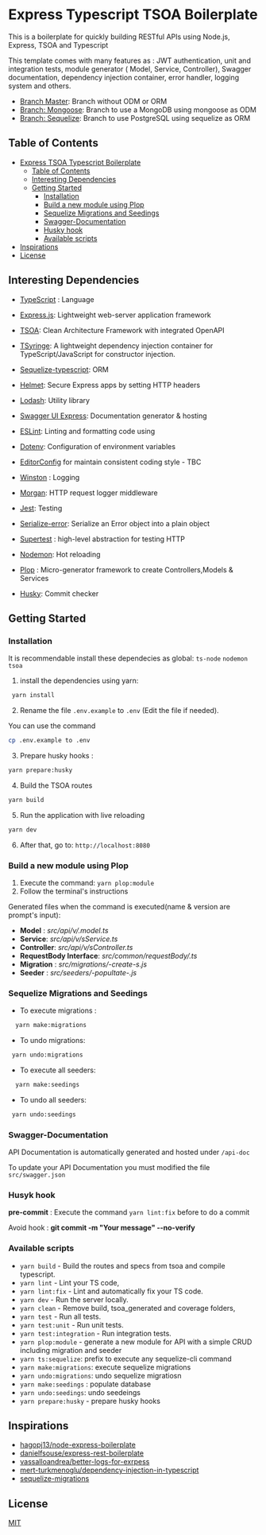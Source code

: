 # Express Typescript TSOA Boilerplate

This is a boilerplate for quickly building RESTful APIs using Node.js, Express, TSOA and Typescript

This template comes with many features as : JWT authentication, unit and integration tests, module generator ( Model, Service, Controller),
Swagger documentation, dependency injection container, error handler, logging system and others.


- [Branch Master](https://github.com/AlbCastillo/express-typescript-tsoa-boilerplate/tree/master): Branch without ODM or ORM
- [Branch: Mongoose](https://github.com/AlbCastillo/express-typescript-tsoa-boilerplate/tree/mongoose): Branch to use a MongoDB using mongoose as ODM
- [Branch: Sequelize](): Branch to use PostgreSQL using sequelize as ORM

## Table of Contents
- [Express TSOA Typescript Boilerplate](#express-tsoa-typescript-boilerplate)
  - [Table of Contents](#table-of-contents)
  - [Interesting Dependencies](#interesting-dependecies)
  - [Getting Started](#getting-started)
    - [Installation](#installation)
    - [Build a new module using Plop](#build-a-new-module-using-plop)
    - [Sequelize Migrations and Seedings](#sequelize-migrations-and-seedings)
    - [Swagger-Documentation](#swagger-documentation)
    - [Husky hook](#husky-hook)
    - [Available scripts](#available-scripts)
- [Inspirations](#inspirations)
- [License](#license)


## Interesting Dependencies

- [TypeScript](https://www.typescriptlang.org/) : Language

- [Express.js](https://expressjs.com/): Lightweight web-server application framework

- [TSOA](https://tsoa-community.github.io/docs/getting-started.html): Clean Architecture Framework with integrated OpenAPI

- [TSyringe](https://github.com/microsoft/tsyringe): A lightweight dependency injection container for TypeScript/JavaScript for constructor injection.

- [Sequelize-typescript](https://github.com/RobinBuschmann/sequelize-typescript#readme): ORM 

- [Helmet](https://helmetjs.github.io): Secure Express apps by setting HTTP headers 
  
- [Lodash](https://lodash.com): Utility library
  
- [Swagger UI Express](https://github.com/scottie1984/swagger-ui-express): Documentation generator & hosting

- [ESLint](https://eslint.org/):  Linting and formatting code using

- [Dotenv](https://github.com/motdotla/dotenv): Configuration of environment variables

- [EditorConfig](https://editorconfig.org/)
  for maintain consistent coding style - TBC

- [Winston](https://github.com/winstonjs/winston) : Logging

- [Morgan](https://github.com/expressjs/morgan#readme): HTTP request logger middleware

- [Jest](https://jestjs.io/): Testing

- [Serialize-error](https://github.com/sindresorhus/serialize-error): Serialize an Error object into a plain object 

- [Supertest](https://github.com/visionmedia/supertest) : high-level abstraction for testing HTTP

- [Nodemon](https://nodemon.io/): Hot reloading

- [Plop](https://plopjs.com/documentation/) : Micro-generator framework to create Controllers,Models & Services

- [Husky](https://typicode.github.io/husky/#): Commit checker


## Getting Started

### Installation
It is recommendable install these dependecies as global:
```ts-node```
```nodemon```
```tsoa```
1. install the dependencies using yarn:  
``` bash
 yarn install
```
2. Rename the file `.env.example` to `.env` (Edit the file if needed).

You can use the command 
```bash
cp .env.example to .env
```
3. Prepare husky hooks : 
```bash
yarn prepare:husky
```
4. Build the TSOA routes
```bash
yarn build
```
5. Run the application with live reloading 
```bash
yarn dev
```
6. After that, go to:
 ```http://localhost:8080```


### Build a new module using Plop

1. Execute the command:
 ```yarn plop:module ```
2. Follow the terminal's instructions

Generated files when the command is executed(name & version are prompt's input):

- **Model** : *src/api/v<version>/<name>.model.ts*
- **Service**: *src/api/v<version>/<name>sService.ts*
- **Controller**: *src/api/v<version>/<name>sController.ts*
- **RequestBody Interface**: *src/common/requestBody/<xxx>.ts*
- **Migration** : *src/migrations/<YYYYMMDDHHmmss>-create-<name>s.js*
- **Seeder** : *src/seeders/<YYYMMMDDHHmmss>-popultate-<name>.js*

### Sequelize Migrations and Seedings
- To execute migrations : 
```bash 
  yarn make:migrations
```
- To undo migrations:
```bash
 yarn undo:migrations
```
- To execute all seeders:
```bash 
  yarn make:seedings
```
- To undo all seeders:
```bash
 yarn undo:seedings
```
### Swagger-Documentation

API Documentation is automatically generated and hosted under `/api-doc`

To update your API Documentation you must modified the file ```src/swagger.json```
### Husyk hook
**pre-commit** : Execute the command ```yarn lint:fix``` before to do a commit

Avoid hook : **git commit -m "Your message" --no-verify**
### Available scripts

- `yarn build` - Build the routes and specs from tsoa and compile typescript.
- `yarn lint` - Lint your TS code,
- `yarn lint:fix` - Lint and automatically fix your TS code.
- `yarn dev` - Run the server locally.
- `yarn clean` - Remove build, tsoa_generated and coverage folders,
- `yarn test` - Run all tests.
- `yarn test:unit` - Run unit tests.
- `yarn test:integration` - Run integration tests.
- `yarn plop:module` -  generate a new module for API with a simple CRUD including migration and seeder
- `yarn ts:sequelize`: prefix to execute any sequelize-cli command
- `yarn make:migrations`: execute sequelize migrations
- `yarn undo:migrations`: undo sequelize migratiosn
- `yarn make:seedings` : populate database
- `yarn undo:seedings`: undo seedeings
- `yarn prepare:husky` - prepare husky hooks

## Inspirations
- [hagopj13/node-express-boilerplate](https://github.com/hagopj13/node-express-boilerplate)
- [danielfsouse/express-rest-boilerplate](https://github.com/danielfsousa/express-rest-boilerplate)
- [vassalloandrea/better-logs-for-exrpess](https://dev.to/vassalloandrea/better-logs-for-expressjs-using-winston-and-morgan-with-typescript-516n)
- [mert-turkmenoglu/dependency-injection-in-typescript](https://levelup.gitconnected.com/dependency-injection-in-typescript-2f66912d143c)
- [sequelize-migrations](https://sequelize.org/master/manual/migrations.html)
## License
[MIT](LICENSE.md)